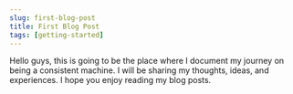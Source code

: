 ```yaml
---
slug: first-blog-post
title: First Blog Post
tags: [getting-started]
---
```



Hello guys, this is going to be the place where I document my journey on being a consistent machine. I will be sharing my thoughts, ideas, and experiences. I hope you enjoy reading my blog posts.
